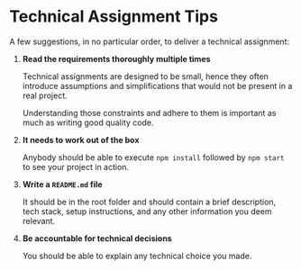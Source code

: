 # Technical Assignment Tips

A few suggestions, in no particular order, to deliver a technical assignment:

1. **Read the requirements thoroughly multiple times**

   Technical assignments are designed to be small, hence they often introduce assumptions and simplifications that would not be present in a real project.

   Understanding those constraints and adhere to them is important as much as writing good quality code.

1. **It needs to work out of the box**

   Anybody should be able to execute `npm install` followed by `npm start` to see your project in action.

1. **Write a `README.md` file**

   It should be in the root folder and should contain a brief description, tech stack, setup instructions, and any other information you deem relevant.

1. **Be accountable for technical decisions**

   You should be able to explain any technical choice you made.

